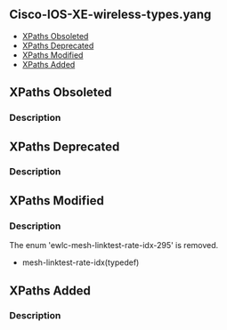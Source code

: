 ## Cisco-IOS-XE-wireless-types.yang


- [XPaths Obsoleted](#xpaths-obsoleted)
- [XPaths Deprecated](#xpaths-deprecated)
- [XPaths Modified](#xpaths-modified)
- [XPaths Added](#xpaths-added)

## XPaths Obsoleted

### Description

## XPaths Deprecated

### Description

## XPaths Modified

### Description

The enum 'ewlc-mesh-linktest-rate-idx-295' is removed.

- mesh-linktest-rate-idx(typedef)

## XPaths Added

### Description
